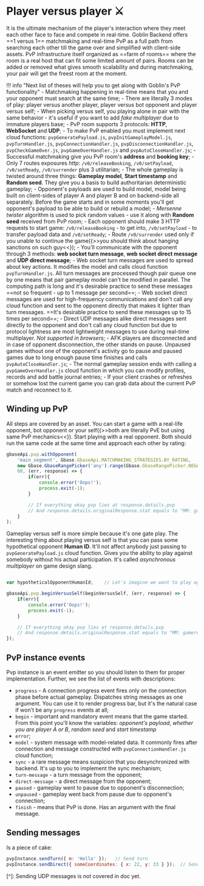 # Player versus player ⚔️

It is the ultimate mechanism of the player's interaction where they meet each other face to face and compete in real-time. Goblin Backend offers ==1 versus 1== matchmaking and real-time PvP as a full path from searching each other till the game over and simplified with client-side assets.
PvP infrastructure itself organized as ==farm of rooms== where the room is a real host that can fit some limited amount of pairs. Rooms can be added or removed what gives smooth scalability and during matchmaking, your pair will get the freest room at the moment. 

!!! info "Next list of theses will help you to get along with Goblin's PvP functionality"
    - Matchmaking happening in real-time means that you and your opponent must search at the same time;
    - There are literally 3 modes of play: player versus another player, player versus bot opponent and player versus self;
    - When picking versus self, you playing alone in pair with the same behavior - it's useful if you want to add _fake multiplayer_ due to immature players base;
    - PvP room supports 3 protocols: **HTTP**, **WebSocket** and **UDP**;
    - To make PvP enabled you must implement next cloud functions: `pvpGeneratePayload.js`, `pvpInitGameplayModel.js`, `pvpTurnHandler.js`, `pvpConnectionHandler.js`, `pvpDisconnectionHandler.js`, `pvpCheckGameOver.js`, `pvpGameOverHandler.js` and `pvpAutoCloseHandler.js`;
    - Successful matchmaking give you PvP room's **address** and **booking key**;
    - Only 7 routes exposures _http_: `/v0/releaseBooking`, `/v0/setPayload`, `/v0/setReady`, `/v0/surrender` plus 3 utilitarian;
    - The whole gameplay is twisted around three things: **Gameplay model**, **Start timestamp** and **Random seed**. They give you a basis to build authoritarian deterministic gameplay;
    - Opponent's payloads are used to build model, model being built on client-sides of player A and player B and on backend-side all separately. Before the game starts and in some moments you'll get opponent's payload to be able to build or rebuild a model;
    - _Mersenne twister_ algorithm is used to pick random values - use it along with **Random seed** received from PvP room;
    - Each opponent should make 3 HTTP requests to start game: `/v0/releaseBooking` - to get into, `/v0/setPayload` - to transfer payload data and `/v0/setReady`;
    - Route `/v0/surrender` used only if you unable to continue the game({>>you should think about hanging sanctions on such guy<<});
    - You'll communicate with the opponent through 3 methods: **web socket turn message**, **web socket direct message** and **UDP direct message**;
    - Web socket turn messages are used to spread about key actions. It modifies the model and calls cloud function `pvpTurnHandler.js`. All turn messages are processed though pair queue one by one means that pair gameplay model can't be modified in parallel. The computing path is long and it's desirable practice to send these messages ==not so frequent - up to 1 message per second==;
    - Web socket direct messages are used for high-frequency communications and don't call any cloud function and sent to the opponent directly that makes it lighter than turn messages. ==It's desirable practice to send these messages up to 15 times per second==;
    - Direct UDP messages alike direct messages sent directly to the opponent and don't call any cloud function but due to protocol lightness are most lightweight messages to use during real-time multiplayer. _Not supported in browsers_;
    - AFK players are disconnected and in case of opponent disconnection, the other stands on pause. Unpaused games without one of the opponent's activity go to pause and paused games due to long enough pause time finishes and calls `pvpAutoCloseHandler.js`;
    - The normal gameplay session ends with calling a `pvpGameOverHandler.js` cloud function in which you can modify profiles, records and add battle journal entries;
    - If your client crashes or refreshes or somehow lost the current game you can grab data about the current PvP match and reconnect to it.

## Winding up PvP

All steps are covered by an asset. You can start a game with a real-life opponent, bot opponent or your self({>>both are literally PvE but using same PvP mechanics<<}).
Start playing with a real opponent. Both should run the same code at the same time and approach each other by rating:
```javascript
gbaseApi.pvp.withOpponent(
	'main_segment', Gbase.GbaseApi.MATCHMAKING_STRATEGIES.BY_RATING,
    new Gbase.GbaseRangePicker('any').range(Gbase.GbaseRangePicker.NEGATIVE_INFINITY, Gbase.GbaseRangePicker.POSITIVE_INFINITY),
    60, (err, response) => {
		if(err){
			console.error('Oops!');
			process.exit(-1);
		}

		// If everything okay pvp lies at response.details.pvp
		// And response.details.originalResponse.stat equals to "MM: gameroom allocated"
	}
);
```
Gameplay versus self is more simple because it's one gate play. The interesting thing about playing versus self is that you can pass some hypothetical opponent **Human ID**. It'll not affect anybody just passing to `pvpGeneratePayload.js` cloud function. Gives you the ability to play against somebody without his actual participation. It's called _asynchronous multiplayer_ on game design slang.
```javascript

var hypotheticalOpponentHumanId;	// Let's imagine we want to play against some guy without his actual participation

gbaseApi.pvp.beginVersusSelf(beginVersusSelf, (err, response) => {
	if(err){
		console.error('Oops!');
		process.exit(-1);
	}

	// If everything okay pvp lies at response.details.pvp
	// And response.details.originalResponse.stat equals to "MM: gameroom allocated"
});
```

## PvP instance events

Pvp instance is an event emitter so you should listen to them for proper implementation. Further, we see the list of events with descriptions:

- `progress` - A connection progress event fires only on the connection phase before actual gameplay. Dispatches string messages as one argument. You can use it to render progress bar, but it's the natural case if won't be any `progress` events at all;
- `begin` - important and mandatory event means that the game started. From this point you'll know the variables: *opponent's payload*, *whether you are player A or B*, *random seed* and *start timestamp*
- `error`;
- `model` - system message with model-related data. It commonly fires after connection and message constructed with `pvpConnectionHandler.js` cloud function;
- `sync` - a rare message means suspicion that you desynchronized with backend. It's up to you to implement the sync mechanism;
- `turn-message` - a turn message from the opponent;
- `direct-message` - a direct message from the opponent;
- `paused` - gameplay went to pause due to opponent's disconnection;
- `unpaused` - gameplay went back from pause due to opponent's connection;
- `finish` - means that PvP is done. Has an argument with the final message.

## Sending messages

Is a piece of cake:
```javascript
pvpInstance.sendTurn({ m: 'Hello' });	// Send turn
pvpInstance.sendDirect({ someCoordinates: { x: 22, y: 33 } });	// Send direct
```

[^]: Sending UDP messages is not covered in doc yet.